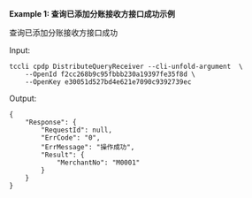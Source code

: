 **Example 1: 查询已添加分账接收方接口成功示例**

查询已添加分账接收方接口成功

Input: 

```
tccli cpdp DistributeQueryReceiver --cli-unfold-argument  \
    --OpenId f2cc268b9c95fbbb230a19397fe35f8d \
    --OpenKey e30051d527bd4e621e7090c9392739ec
```

Output: 
```
{
    "Response": {
        "RequestId": null,
        "ErrCode": "0",
        "ErrMessage": "操作成功",
        "Result": {
            "MerchantNo": "M0001"
        }
    }
}
```

